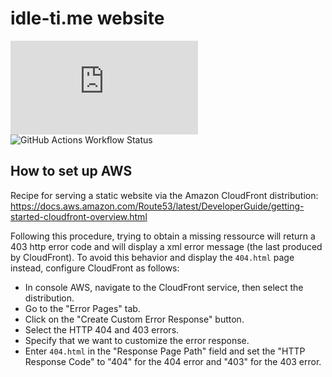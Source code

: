 # idle-ti.me website

![GitHub last commit (by committer)](https://img.shields.io/github/last-commit/be-next/idle-ti.me?logo=github)
![GitHub Actions Workflow Status](https://img.shields.io/github/actions/workflow/status/be-next/idle-ti.me/publish.yml?label=build%20%26%20publish)


## How to set up AWS
Recipe for serving a static website via the Amazon CloudFront distribution: https://docs.aws.amazon.com/Route53/latest/DeveloperGuide/getting-started-cloudfront-overview.html

Following this procedure, trying to obtain a missing ressource will return a 403 http error code and will display a xml error message (the last produced by CloudFront). To avoid this behavior and display the ``404.html`` page instead, configure CloudFront as follows:
  - In console AWS, navigate to the CloudFront service, then select the distribution.
  - Go to the "Error Pages" tab.
  - Click on the "Create Custom Error Response" button.
  - Select the HTTP 404 and 403 errors.
  - Specify that we want to customize the error response.
  - Enter ``404.html`` in the "Response Page Path" field and set the "HTTP Response Code" to "404" for the 404 error and "403" for the 403 error.